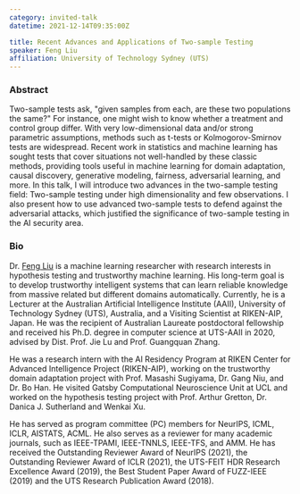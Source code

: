 ```yaml
---
category: invited-talk
datetime: 2021-12-14T09:35:00Z

title: Recent Advances and Applications of Two-sample Testing
speaker: Feng Liu
affiliation: University of Technology Sydney (UTS)
---
```


### Abstract

Two-sample tests ask, "given samples from each, are these two populations the same?" For instance, one might wish to know whether a treatment and control group differ. With very low-dimensional data and/or strong parametric assumptions, methods such as t-tests or Kolmogorov-Smirnov tests are widespread. Recent work in statistics and machine learning has sought tests that cover situations not well-handled by these classic methods, providing tools useful in machine learning for domain adaptation, causal discovery, generative modeling, fairness, adversarial learning, and more. In this talk, I will introduce two advances in the two-sample testing field: Two-sample testing under high dimensionality and few observations. I also present how to use advanced two-sample tests to defend against the adversarial attacks, which justified the significance of two-sample testing in the AI security area.

### Bio

Dr. [Feng Liu](https://fengliu90.github.io/) is a machine learning researcher with research interests in hypothesis testing and trustworthy machine learning. His long-term goal is to develop trustworthy intelligent systems that can learn reliable knowledge from massive related but different domains automatically. Currently, he is a Lecturer at the Australian Artificial Intelligence Institute (AAII), University of Technology Sydney (UTS), Australia, and  a Visiting Scientist at RIKEN-AIP, Japan. He was the recipient of Australian Laureate postdoctoral fellowship and received his Ph.D. degree in computer science at UTS-AAII in 2020, advised by Dist. Prof. Jie Lu and Prof. Guangquan Zhang.

He was a research intern with the AI Residency Program at RIKEN Center for Advanced Intelligence Project (RIKEN-AIP), working on the trustworthy domain adaptation project with Prof. Masashi Sugiyama, Dr. Gang Niu, and Dr. Bo Han. He visited Gatsby Computational Neuroscience Unit at UCL and worked on the hypothesis testing project with Prof. Arthur Gretton, Dr. Danica J. Sutherland and Wenkai Xu.

He has served as program committee (PC) members for NeurIPS, ICML, ICLR, AISTATS, ACML. He also serves as a reviewer for many academic journals, such as IEEE-TPAMI, IEEE-TNNLS, IEEE-TFS, and AMM. He has received the Outstanding Reviewer Award of NeurIPS (2021), the Outstanding Reviewer Award of ICLR (2021), the UTS-FEIT HDR Research Excellence Award (2019), the Best Student Paper Award of FUZZ-IEEE (2019) and the UTS Research Publication Award (2018).
